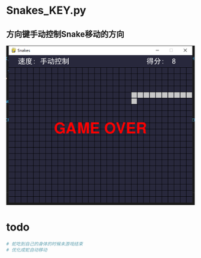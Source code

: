 # Snakes_KEY.py
## 方向键手动控制Snake移动的方向

![Snakes_SCOPE.jpg](https://raw.githubusercontent.com/ron-dicaprio/pygame/master/Snakes/Snakes_SCOPE.jpg)

# todo
```sh
# 蛇吃到自己的身体的时候未游戏结束
# 优化成蛇自动移动
```
